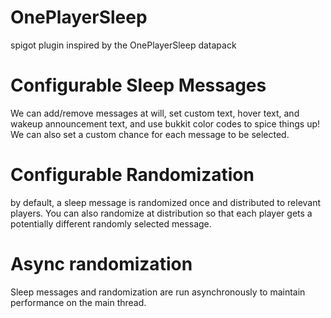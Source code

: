# OnePlayerSleep
spigot plugin inspired by the OnePlayerSleep datapack

# Configurable Sleep Messages
We can add/remove messages at will, set custom text, hover text, and wakeup announcement text, and use bukkit color codes to spice things up! We can also set a custom chance for each message to be selected.

# Configurable Randomization
by default, a sleep message is randomized once and distributed to relevant players. You can also randomize at distribution so that each player gets a potentially different randomly selected message.

# Async randomization
Sleep messages and randomization are run asynchronously to maintain performance on the main thread. 

